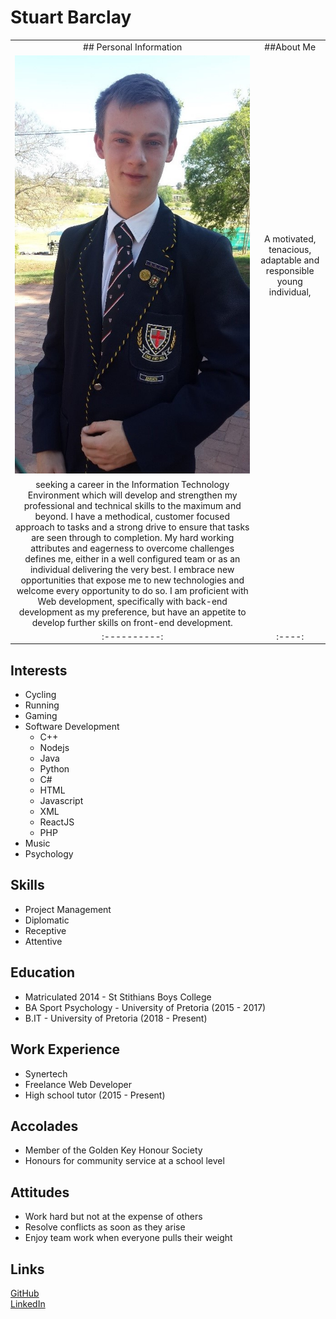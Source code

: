 # Stuart Barclay

|                                                                                                                                                                                                                                                                                                                                                                                                                                                                                                                                                                                                                                                                                                                                        |                                                                     |
| :------------------------------------------------------------------------------------------------------------------------------------------------------------------------------------------------------------------------------------------------------------------------------------------------------------------------------------------------------------------------------------------------------------------------------------------------------------------------------------------------------------------------------------------------------------------------------------------------------------------------------------------------------------------------------------------------------------------------------------: | :-----------------------------------------------------------------: |
|                                                                                                                                                                                                                                                                                                                                                        ## Personal Information                                                                                                                                                                                                                                                                                                                                                         |                             ##About Me                              |
|                                                                                                                                                                                                                                                                                                                                         ![Stuart Barclay](assets/Stuart.jpg "Stuart Barclay")                                                                                                                                                                                                                                                                                                                                          | A motivated, tenacious, adaptable and responsible young individual, |
| seeking a career in the Information Technology Environment which will develop and strengthen my professional and technical skills to the maximum and beyond. I have a methodical, customer focused approach to tasks and a strong drive to ensure that tasks are seen through to completion. My hard working attributes and eagerness to overcome challenges defines me, either in a well configured team or as an individual delivering the very best. I embrace new opportunities that expose me to new technologies and welcome every opportunity to do so. I am proficient with Web development, specifically with back-end development as my preference, but have an appetite to develop further skills on front-end development. |
|                                                                                                                                                                                                                                                                                                                                                              :----------:                                                                                                                                                                                                                                                                                                                                                              |                               :----:                                |

## Interests

- Cycling
- Running
- Gaming
- Software Development
  - C++
  - Nodejs
  - Java
  - Python
  - C#
  - HTML
  - Javascript
  - XML
  - ReactJS
  - PHP
- Music
- Psychology

## Skills

- Project Management
- Diplomatic
- Receptive
- Attentive

## Education

- Matriculated 2014 - St Stithians Boys College
- BA Sport Psychology - University of Pretoria (2015 - 2017)
- B.IT - University of Pretoria (2018 - Present)

## Work Experience

- Synertech
- Freelance Web Developer
- High school tutor (2015 - Present)

## Accolades

- Member of the Golden Key Honour Society
- Honours for community service at a school level

## Attitudes

- Work hard but not at the expense of others
- Resolve conflicts as soon as they arise
- Enjoy team work when everyone pulls their weight

## Links

[GitHub](https://github.com/Stuey61296)  
[LinkedIn](https://www.linkedin.com/in/stuart-barclay-73770019a/)
